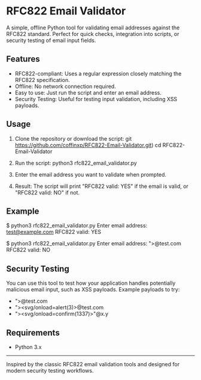 RFC822 Email Validator
=====================

A simple, offline Python tool for validating email addresses against the RFC822 standard.
Perfect for quick checks, integration into scripts, or security testing of email input fields.

Features
--------
- RFC822-compliant: Uses a regular expression closely matching the RFC822 specification.
- Offline: No network connection required.
- Easy to use: Just run the script and enter an email address.
- Security Testing: Useful for testing input validation, including XSS payloads.

Usage
-----
1. Clone the repository or download the script:
   git https://github.com/coffinxp/RFC822-Email-Validator.git)
   cd RFC822-Email-Validator

2. Run the script:
   python3 rfc822_email_validator.py

3. Enter the email address you want to validate when prompted.

4. Result:
   The script will print "RFC822 valid: YES" if the email is valid, or "RFC822 valid: NO" if not.

Example
-------
$ python3 rfc822_email_validator.py
Enter email address: test@example.com
RFC822 valid: YES

$ python3 rfc822_email_validator.py
Enter email address: "><script>alert(1)</script>@test.com
RFC822 valid: NO

Security Testing
----------------
You can use this tool to test how your application handles potentially malicious email input, such as XSS payloads.
Example payloads to try:
- "><script>alert(1)</script>@test.com
- "><svg/onload=alert(3)>@test.com
- "><svg/onload=confirm(1337)>"@x.y

Requirements
------------
- Python 3.x

---
Inspired by the classic RFC822 email validation tools and designed for modern security testing workflows.

